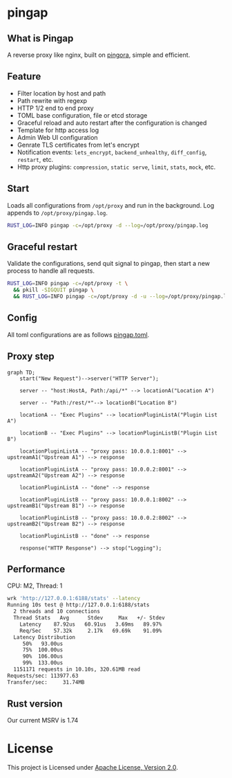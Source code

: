# pingap

## What is Pingap

A reverse proxy like nginx, built on [pingora](https://github.com/cloudflare/pingora), simple and efficient.

## Feature

- Filter location by host and path
- Path rewrite with regexp
- HTTP 1/2 end to end proxy
- TOML base configuration, file or etcd storage
- Graceful reload and auto restart after the configuration is changed
- Template for http access log
- Admin Web UI configuration
- Genrate TLS certificates from let's encrypt
- Notification events: `lets_encrypt`, `backend_unhealthy`, `diff_config`, `restart`, etc.
- Http proxy plugins: `compression`, `static serve`, `limit`, `stats`, `mock`, etc.

## Start

Loads all configurations from `/opt/proxy` and run in the background. Log appends to `/opt/proxy/pingap.log`.

```bash
RUST_LOG=INFO pingap -c=/opt/proxy -d --log=/opt/proxy/pingap.log
```

## Graceful restart

Validate the configurations, send quit signal to pingap, then start a new process to handle all requests.

```bash
RUST_LOG=INFO pingap -c=/opt/proxy -t \
  && pkill -SIGQUIT pingap \
  && RUST_LOG=INFO pingap -c=/opt/proxy -d -u --log=/opt/proxy/pingap.log
```

## Config

All toml configurations are as follows [pingap.toml](./conf/pingap.toml).

## Proxy step

```mermaid
graph TD;
    start("New Request")-->server("HTTP Server");

    server -- "host:HostA, Path:/api/*" --> locationA("Location A")

    server -- "Path:/rest/*"--> locationB("Location B")

    locationA -- "Exec Plugins" --> locationPluginListA("Plugin List A")

    locationB -- "Exec Plugins" --> locationPluginListB("Plugin List B")

    locationPluginListA -- "proxy pass: 10.0.0.1:8001" --> upstreamA1("Upstream A1") --> response

    locationPluginListA -- "proxy pass: 10.0.0.2:8001" --> upstreamA2("Upstream A2") --> response

    locationPluginListA -- "done" --> response

    locationPluginListB -- "proxy pass: 10.0.0.1:8002" --> upstreamB1("Upstream B1") --> response

    locationPluginListB -- "proxy pass: 10.0.0.2:8002" --> upstreamB2("Upstream B2") --> response

    locationPluginListB -- "done" --> response

    response("HTTP Response") --> stop("Logging");
```

## Performance

CPU: M2, Thread: 1

```bash
wrk 'http://127.0.0.1:6188/stats' --latency
Running 10s test @ http://127.0.0.1:6188/stats
  2 threads and 10 connections
  Thread Stats   Avg      Stdev     Max   +/- Stdev
    Latency    87.92us   60.91us   3.69ms   89.97%
    Req/Sec    57.32k     2.17k   69.69k    91.09%
  Latency Distribution
     50%   93.00us
     75%  100.00us
     90%  106.00us
     99%  133.00us
  1151171 requests in 10.10s, 320.61MB read
Requests/sec: 113977.63
Transfer/sec:     31.74MB
```

## Rust version

Our current MSRV is 1.74

# License

This project is Licensed under [Apache License, Version 2.0](./LICENSE).
